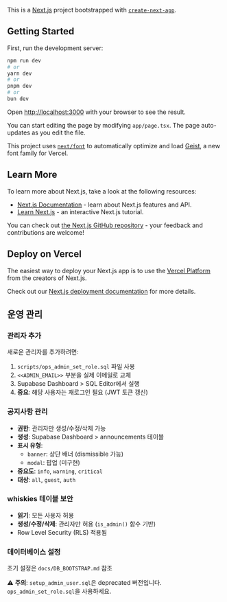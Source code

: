 This is a [Next.js](https://nextjs.org) project bootstrapped with [`create-next-app`](https://nextjs.org/docs/app/api-reference/cli/create-next-app).

## Getting Started

First, run the development server:

```bash
npm run dev
# or
yarn dev
# or
pnpm dev
# or
bun dev
```

Open [http://localhost:3000](http://localhost:3000) with your browser to see the result.

You can start editing the page by modifying `app/page.tsx`. The page auto-updates as you edit the file.

This project uses [`next/font`](https://nextjs.org/docs/app/building-your-application/optimizing/fonts) to automatically optimize and load [Geist](https://vercel.com/font), a new font family for Vercel.

## Learn More

To learn more about Next.js, take a look at the following resources:

- [Next.js Documentation](https://nextjs.org/docs) - learn about Next.js features and API.
- [Learn Next.js](https://nextjs.org/learn) - an interactive Next.js tutorial.

You can check out [the Next.js GitHub repository](https://github.com/vercel/next.js) - your feedback and contributions are welcome!

## Deploy on Vercel

The easiest way to deploy your Next.js app is to use the [Vercel Platform](https://vercel.com/new?utm_medium=default-template&filter=next.js&utm_source=create-next-app&utm_campaign=create-next-app-readme) from the creators of Next.js.

Check out our [Next.js deployment documentation](https://nextjs.org/docs/app/building-your-application/deploying) for more details.

## 운영 관리

### 관리자 추가

새로운 관리자를 추가하려면:

1. `scripts/ops_admin_set_role.sql` 파일 사용
2. `<<ADMIN_EMAIL>>` 부분을 실제 이메일로 교체
3. Supabase Dashboard > SQL Editor에서 실행
4. **중요**: 해당 사용자는 재로그인 필요 (JWT 토큰 갱신)

### 공지사항 관리

- **권한**: 관리자만 생성/수정/삭제 가능
- **생성**: Supabase Dashboard > announcements 테이블
- **표시 유형**:
  - `banner`: 상단 배너 (dismissible 가능)
  - `modal`: 팝업 (미구현)
- **중요도**: `info`, `warning`, `critical`
- **대상**: `all`, `guest`, `auth`

### whiskies 테이블 보안

- **읽기**: 모든 사용자 허용
- **생성/수정/삭제**: 관리자만 허용 (`is_admin()` 함수 기반)
- Row Level Security (RLS) 적용됨

### 데이터베이스 설정

초기 설정은 `docs/DB_BOOTSTRAP.md` 참조

⚠️ **주의**: `setup_admin_user.sql`은 deprecated 버전입니다. `ops_admin_set_role.sql`을 사용하세요.
